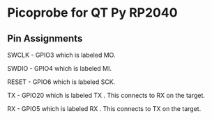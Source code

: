 # Picoprobe for QT Py RP2040
## Pin Assignments
SWCLK - GPIO3 which is labeled MO.

SWDIO - GPIO4 which is labeled MI.

RESET - GPIO6 which is labeled SCK.


TX - GPIO20 which is labeled TX . This connects to RX on the target.

RX - GPIO5 which is labeled RX . This connects to TX on the target.


